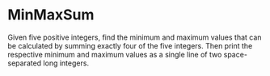 # MinMaxSum
Given five positive integers, find the minimum and maximum values that can be calculated by summing exactly four of the five integers. Then print the respective minimum and maximum values as a single line of two space-separated long integers. 
